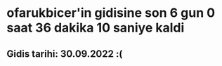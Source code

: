 # ofarukbicer'in gidisine son 6 gun 0 saat 36 dakika 10 saniye kaldi

## Gidis tarihi: 30.09.2022 :(